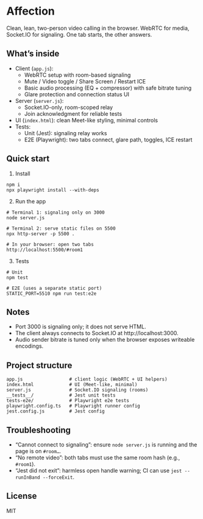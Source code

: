 # Affection

Clean, lean, two-person video calling in the browser. WebRTC for media, Socket.IO for signaling. One tab starts, the other answers.

## What’s inside
- Client (`app.js`):
  - WebRTC setup with room-based signaling
  - Mute / Video toggle / Share Screen / Restart ICE
  - Basic audio processing (EQ + compressor) with safe bitrate tuning
  - Glare protection and connection status UI
- Server (`server.js`):
  - Socket.IO-only, room-scoped relay
  - Join acknowledgment for reliable tests
- UI (`index.html`): clean Meet-like styling, minimal controls
- Tests:
  - Unit (Jest): signaling relay works
  - E2E (Playwright): two tabs connect, glare path, toggles, ICE restart

## Quick start
1) Install
```
npm i
npx playwright install --with-deps
```

2) Run the app
```
# Terminal 1: signaling only on 3000
node server.js

# Terminal 2: serve static files on 5500
npx http-server -p 5500 .

# In your browser: open two tabs
http://localhost:5500/#room1
```

3) Tests
```
# Unit
npm test

# E2E (uses a separate static port)
STATIC_PORT=5510 npm run test:e2e
```

## Notes
- Port 3000 is signaling only; it does not serve HTML.
- The client always connects to Socket.IO at http://localhost:3000.
- Audio sender bitrate is tuned only when the browser exposes writeable encodings.

## Project structure
```
app.js                 # client logic (WebRTC + UI helpers)
index.html             # UI (Meet-like, minimal)
server.js              # Socket.IO signaling (rooms)
__tests__/             # Jest unit tests
tests-e2e/             # Playwright e2e tests
playwright.config.ts   # Playwright runner config
jest.config.js         # Jest config
```

## Troubleshooting
- “Cannot connect to signaling”: ensure `node server.js` is running and the page is on `#room…`.
- “No remote video”: both tabs must use the same room hash (e.g., `#room1`).
- “Jest did not exit”: harmless open handle warning; CI can use `jest --runInBand --forceExit`.

## License
MIT